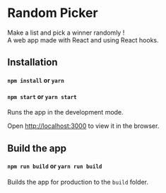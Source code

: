 # Random Picker

Make a list and pick a winner randomly !  
A web app made with React and using React hooks.

## Installation

#### `npm install` or `yarn`

#### `npm start` or `yarn start`

Runs the app in the development mode.

Open [http://localhost:3000](http://localhost:3000) to view it in the browser.

## Build the app

#### `npm run build` or `yarn run build`

Builds the app for production to the `build` folder.

